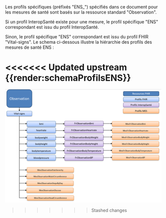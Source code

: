 
&nbsp;

Les profils spécifiques (préfixés "ENS_") spécifiés dans ce document pour les mesures de santé sont basés sur la ressource standard "Observation".

Si un profil InteropSanté existe pour une mesure, le profil spécifique "ENS" correspondant est issu du profil InteropSanté.

Sinon, le profil spécifique "ENS" correspondant est issu du profil FHIR "Vital-signs".
Le schema ci-dessous illustre la hiérarchie des profils des mesures de santé ENS :

<<<<<<< Updated upstream
{{render:schemaProfilsENS}}
=======
![](schemaProfilsMES.png)
>>>>>>> Stashed changes

